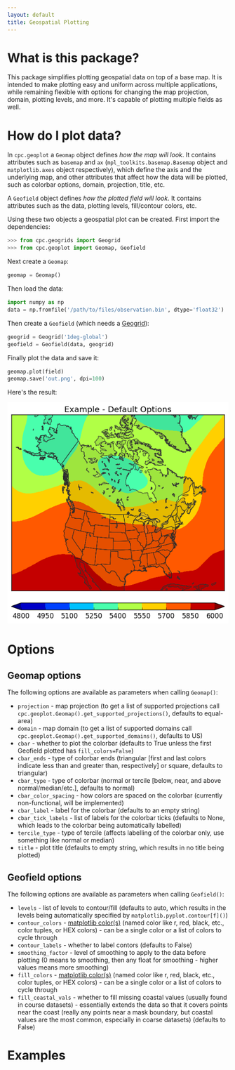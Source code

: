 ```yaml
---
layout: default
title: Geospatial Plotting
---
```


What is this package?
=====================

This package simplifies plotting geospatial data on top of a base map. It is intended to make plotting easy and uniform across multiple applications, while remaining flexible with options for changing the map projection, domain, plotting levels, and more. It's capable of plotting multiple fields as well.

How do I plot data?
===================

In `cpc.geoplot` a `Geomap` object defines *how the map will look*. It contains attributes such as `basemap` and `ax` (`mpl_toolkits.basemap.Basemap` object and `matplotlib.axes` object respectively), which define the axis and the underlying map, and other attributes that affect how the data will be plotted, such as colorbar options, domain, projection, title, etc.

A `Geofield` object defines *how the plotted field will look*. It contains attributes such as the data, plotting levels, fill/contour colors, etc.

Using these two objects a geospatial plot can be created. First import the dependencies:

```python
>>> from cpc.geogrids import Geogrid
>>> from cpc.geoplot import Geomap, Geofield
```

Next create a `Geomap`:

```python
geomap = Geomap()
```

Then load the data:

```python
import numpy as np
data = np.fromfile('/path/to/files/observation.bin', dtype='float32')
```

Then create a `Geofield` (which needs a [Geogrid](https://mikecharles.github.io/cpc.geogrids/)):

```python
geogrid = Geogrid('1deg-global')
geofield = Geofield(data, geogrid)
```

Finally plot the data and save it:

```python
geomap.plot(field)
geomap.save('out.png', dpi=100)
```

Here's the result:

![example default options](images/example-default-options.png)

Options
=======

Geomap options
-----------

The following options are available as parameters when calling `Geomap()`:

- `projection` - map projection (to get a list of supported projections call `cpc.geoplot.Geomap().get_supported_projections()`, defaults to equal-area)
- `domain` - map domain (to get a list of supported domains call `cpc.geoplot.Geomap().get_supported_domains()`, defaults to US)
- `cbar` - whether to plot the colorbar (defaults to True unless the first Geofield plotted has `fill_colors=False`)
- `cbar_ends` - type of colorbar ends (triangular [first and last colors indicate less than and greater than, respectively] or square, defaults to triangular)
- `cbar_type` - type of colorbar (normal or tercile [below, near, and above normal/median/etc.], defaults to normal)
- `cbar_color_spacing` - how colors are spaced on the colorbar (currently non-functional, will be implemented)
- `cbar_label` - label for the colorbar (defaults to an empty string)
- `cbar_tick_labels` - list of labels for the colorbar ticks (defaults to None, which leads to the colorbar being automatically labelled)
- `tercile_type` - type of tercile (affects labelling of the colorbar only, use something like normal or median)
- `title` - plot title (defaults to empty string, which results in no title being plotted)

Geofield options
-------------

The following options are available as parameters when calling `Geofield()`:

- `levels` - list of levels to contour/fill (defaults to auto, which results in the levels being automatically specified by `matplotlib.pyplot.contour[f]()`)
- `contour_colors` - [matplotlib color(s)](http://matplotlib.org/api/colors_api.html) (named color like r, red, black, etc., color tuples, or HEX colors) - can be a single color or a list of colors to cycle through
- `contour_labels` - whether to label contors (defaults to False)
- `smoothing_factor` - level of smoothing to apply to the data before plotting (0 means to smoothing, then any float for smoothing - higher values means more smoothing)
- `fill_colors` - [matplotlib color(s)](http://matplotlib.org/api/colors_api.html) (named color like r, red, black, etc., color tuples, or HEX colors) - can be a single color or a list of colors to cycle through
- `fill_coastal_vals` - whether to fill missing coastal values (usually found in course datasets) - essentially extends the data so that it covers points near the coast (really any points near a mask boundary, but coastal values are the most common, especially in coarse datasets) (defaults to False)

Examples
========
